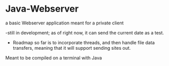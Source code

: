 # Java-Webserver
a basic Webserver application meant for a private client

-still in development; as of right now, it can send the current date as a test.
- Roadmap so far is to incorporate threads, and then handle file data transfers, meaning that it will support sending sites out.

Meant to be compiled on a terminal with Java
